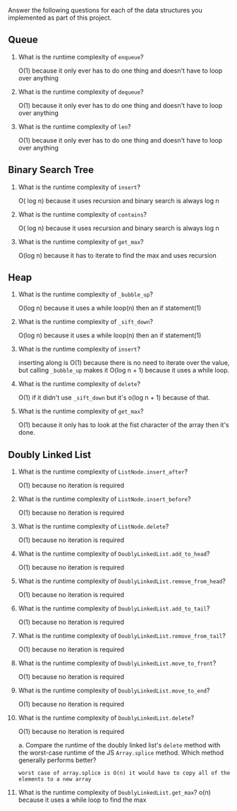 Answer the following questions for each of the data structures you implemented as part of this project.

## Queue

1. What is the runtime complexity of `enqueue`?

    O(1) because it only ever has to do one thing and doesn't have to loop over anything

2. What is the runtime complexity of `dequeue`?

    O(1) because it only ever has to do one thing and doesn't have to loop over anything

3. What is the runtime complexity of `len`?

    O(1) because it only ever has to do one thing and doesn't have to loop over anything

## Binary Search Tree

1. What is the runtime complexity of `insert`?

    O( log n) because it uses recursion and binary search is always log n

2. What is the runtime complexity of `contains`?

    O( log n) because it uses recursion and binary search is always log n

3. What is the runtime complexity of `get_max`?

    O(log n) because it has to iterate to find the max and uses recursion

## Heap

1. What is the runtime complexity of `_bubble_up`?

    O(log n) because it uses a while loop(n) then an if statement(1)

2. What is the runtime complexity of `_sift_down`?

    O(log n) because it uses a while loop(n) then an if statement(1)

3. What is the runtime complexity of `insert`?

    inserting along is O(1) because there is no need to iterate over the value,
    but calling `_bubble_up` makes it O(log n + 1) because it uses a while loop.

4. What is the runtime complexity of `delete`?

    O(1) if it didn't use `_sift_down` but it's o(log n + 1) because of that.

5. What is the runtime complexity of `get_max`?

    O(1) because it only has to look at the fist character of the array then it's done.

## Doubly Linked List

1. What is the runtime complexity of `ListNode.insert_after`?

    O(1) because no iteration is required

2. What is the runtime complexity of `ListNode.insert_before`?

    O(1) because no iteration is required

3. What is the runtime complexity of `ListNode.delete`?

    O(1) because no iteration is required

4. What is the runtime complexity of `DoublyLinkedList.add_to_head`?

    O(1) because no iteration is required

5. What is the runtime complexity of `DoublyLinkedList.remove_from_head`?

    O(1) because no iteration is required

6. What is the runtime complexity of `DoublyLinkedList.add_to_tail`?

    O(1) because no iteration is required

7. What is the runtime complexity of `DoublyLinkedList.remove_from_tail`?

    O(1) because no iteration is required

8. What is the runtime complexity of `DoublyLinkedList.move_to_front`?

    O(1) because no iteration is required

9. What is the runtime complexity of `DoublyLinkedList.move_to_end`?

    O(1) because no iteration is required

10. What is the runtime complexity of `DoublyLinkedList.delete`?

    O(1) because no iteration is required

    a. Compare the runtime of the doubly linked list's `delete` method with the worst-case runtime of the JS `Array.splice` method. Which method generally performs better?

    `worst case of array.splice is O(n) it would have to copy all of the elements to a new array`

<!-- I added this one because it was left out -->

11. What is the runtime complexity of `DoublyLinkedList.get_max`?
    o(n) because it uses a while loop to find the max
